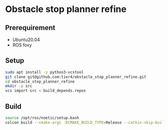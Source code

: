 # Obstacle stop planner refine

## Prerequirement

- Ubuntu20.04
- ROS foxy

## Setup

```sh
sudo apt install -y python3-vcstool
git clone git@github.com:tier4/obstacle_stop_planner_refine.git
cd obstacle_stop_planner_refine
mkdir -p src
vcs import src < build_depends.repos
```

## Build

```sh
source /opt/ros/noetic/setup.bash
colcon build --cmake-args -DCMAKE_BUILD_TYPE=Release --catkin-skip-building-tests --packages-up-to obstacle_stop_planner_refine
```
